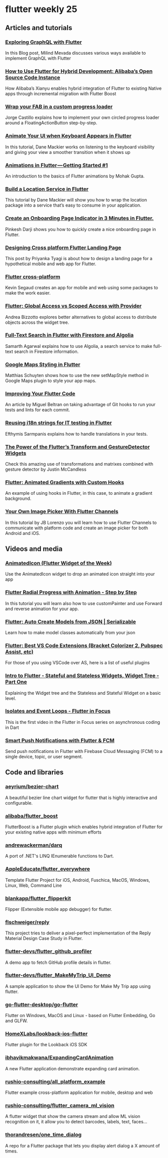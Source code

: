 

# flutter weekly 25

Articles and tutorials
----------------------

  

### [Exploring GraphQL with Flutter](https://dev.to/solutelabs/exploring-graphql-with-flutter-4mdp)

In this Blog post, Milind Mevada discusses various ways available to implement GraphQL with Flutter

### [How to Use Flutter for Hybrid Development: Alibaba’s Open Source Code Instance](https://hackernoon.com/how-to-use-flutter-for-hybrid-development-alibabas-open-source-code-instance-302bf2273485)

How Alibaba’s Xianyu enables hybrid integration of Flutter to existing Native apps through incremental migration with Flutter Boost

### [Wrap your FAB in a custom progress loader](https://jorgecastillo.dev/flutter-canvas-i-wrap-fab-in-custom-progress-loader)

Jorge Castillo explains how to implement your own circled progress loader around a FloatingActionButton step-by-step.

### [Animate Your UI when Keyboard Appears in Flutter](https://medium.com/flutter-community/animate-your-ui-when-keyboard-appears-in-flutter-86465a2a70a4)

In this tutorial, Dane Mackier works on listening to the keyboard visibility and giving your view a smoother transition when it shows up

### [Animations in Flutter — Getting Started #1](https://medium.com/flutterdevs/animations-in-flutter-getting-started-1-1e5710e18515)

An introduction to the basics of Flutter animations by Mohak Gupta.

### [Build a Location Service in Flutter](https://medium.com/flutter-community/build-a-location-service-in-flutter-367a1b212f7a)

This tutorial by Dane Mackier will show you how to wrap the location package into a service that’s easy to consume in your application.

### [Create an Onboarding Page Indicator in 3 Minutes in Flutter.](https://medium.com/aubergine-solutions/create-an-onboarding-page-indicator-in-3-minutes-in-flutter-a2bd97ceeaff)

Pinkesh Darji shows you how to quickly create a nice onboarding page in Flutter.

### [Designing Cross platform Flutter Landing Page](https://medium.com/flutter-community/designing-cross-platform-flutter-landing-page-f51fd1b5af18)

This post by Priyanka Tyagi is about how to design a landing page for a hypothetical mobile and web app for Flutter.

### [Flutter cross-platform](https://medium.com/@segaud.kevin/flutter-cross-platform-a2371fe790e7)

Kevin Segaud creates an app for mobile and web using some packages to make the work easier.

### [Flutter: Global Access vs Scoped Access with Provider](https://medium.com/coding-with-flutter/flutter-global-access-vs-scoped-access-with-provider-8d6b94393bdf)

Andrea Bizzotto explores better alternatives to global access to distribute objects across the widget tree.

### [Full-Text Search in Flutter with Firestore and Algolia](https://medium.com/flutter-community/full-text-search-in-flutter-with-firestore-and-algolia-8de1a10b0c49)

Samarth Agarwal explains how to use Algolia, a search service to make full-text search in Firestore information.

### [Google Maps Styling in Flutter](https://medium.com/@matthiasschuyten/google-maps-styling-in-flutter-5c4101806e83)

Matthias Schuyten shows how to use the new setMapStyle method in Google Maps plugin to style your app maps.

### [Improving Your Flutter Code](https://medium.com/@MiBLT/improving-your-flutter-code-7424b10dc16a)

An article by Miguel Beltran on taking advantage of Git hooks to run your tests and lints for each commit.

### [Reusing i18n strings for IT testing in Flutter](https://medium.com/@efthymis/reusing-i18n-strings-for-it-testing-in-flutter-cead2aa5c914)

Efthymis Sarmpanis explains how to handle translations in your tests.

### [The Power of the Flutter’s Transform and GestureDetector Widgets](https://medium.com/flutter/the-power-of-the-flutters-transform-and-gesturedetector-widgets-6834f5a25be9)

Check this amazing use of transformations and matrixes combined with gesture detector by Justin McCandless

### [Flutter: Animated Gradients with Custom Hooks](https://www.paddo.org/flutter-animated-gradients-with-hooks/)

An example of using hooks in Flutter, in this case, to animate a gradient background.

### [Your Own Image Picker With Flutter Channels](https://www.raywenderlich.com/2882495-your-own-image-picker-with-flutter-channels)

In this tutorial by JB Lorenzo you will learn how to use Flutter Channels to communicate with platform code and create an image picker for both Android and iOS.

  

Videos and media
----------------

  

### [AnimatedIcon (Flutter Widget of the Week)](https://www.youtube.com/watch?v=pJcbh8pbvJs&feature=youtu.be)

Use the AnimatedIcon widget to drop an animated icon straight into your app

### [Flutter Radial Progress with Animation - Step by Step](https://www.youtube.com/watch?v=3J5FR2H5FDk&feature=youtu.be)

In this tutorial you will learn also how to use customPainter and use Forward and reverse animation for your app.

### [Flutter: Auto Create Models from JSON | Serializable](https://www.youtube.com/watch?v=hAbXdcHpx_U&feature=youtu.be)

Learn how to make model classes automatically from your json

### [Flutter: Best VS Code Extensions (Bracket Colorizer 2, Pubspec Assist, etc)](https://www.youtube.com/watch?v=wO0DHuQFhnQ)

For those of you using VSCode over AS, here is a list of useful plugins

### [Intro to Flutter - Stateful and Stateless Widgets, Widget Tree - Part One](https://www.youtube.com/watch?v=-QRQIKtPTlI&feature=youtu.be&app=desktop)

Explaining the Widget tree and the Stateless and Stateful Widget on a basic level.

### [Isolates and Event Loops - Flutter in Focus](https://www.youtube.com/watch?v=vl_AaCgudcY)

This is the first video in the Flutter in Focus series on asynchronous coding in Dart

### [Smart Push Notifications with Flutter & FCM](https://www.youtube.com/watch?v=2TSm2YGBT1s&feature=youtu.be)

Send push notifications in Flutter with Firebase Cloud Messaging (FCM) to a single device, topic, or user segment.

  

Code and libraries
------------------

  

### [aeyrium/bezier-chart](https://github.com/aeyrium/bezier-chart)

A beautiful bezier line chart widget for flutter that is highly interactive and configurable.

### [alibaba/flutter_boost](https://github.com/alibaba/flutter_boost)

FlutterBoost is a Flutter plugin which enables hybrid integration of Flutter for your existing native apps with minimum efforts

### [andrewackerman/darq](https://github.com/andrewackerman/darq)

A port of .NET's LINQ IEnumerable functions to Dart.

### [AppleEducate/flutter_everywhere](https://github.com/AppleEducate/flutter_everywhere)

Template Flutter Project for iOS, Android, Fuschica, MacOS, Windows, Linux, Web, Command Line

### [blankapp/flutter_flipperkit](https://github.com/blankapp/flutter_flipperkit)

Flipper (Extensible mobile app debugger) for flutter.

### [flschweiger/reply](https://github.com/flschweiger/reply)

This project tries to deliver a pixel-perfect implementation of the Reply Material Design Case Study in Flutter.

### [flutter-devs/flutter\_github\_profiler](https://github.com/flutter-devs/flutter_github_profiler)

A demo app to fetch GitHub profile details in flutter.

### [flutter-devs/flutter\_MakeMyTrip\_UI_Demo](https://github.com/flutter-devs/flutter_MakeMyTrip_UI_Demo)

A sample application to show the UI Demo for Make My Trip app using flutter.

### [go-flutter-desktop/go-flutter](https://github.com/go-flutter-desktop/go-flutter)

Flutter on Windows, MacOS and Linux - based on Flutter Embedding, Go and GLFW.

### [HomeXLabs/lookback-ios-flutter](https://github.com/HomeXLabs/lookback-ios-flutter)

Flutter plugin for the Lookback iOS SDK

### [ibhavikmakwana/ExpandingCardAnimation](https://github.com/ibhavikmakwana/ExpandingCardAnimation)

A new Flutter application demonstrate expanding card animation.

### [rushio-consulting/all\_platform\_example](https://github.com/rushio-consulting/all_platform_example)

Flutter example cross-platform application for mobile, desktop and web

### [rushio-consulting/flutter\_camera\_ml_vision](https://github.com/rushio-consulting/flutter_camera_ml_vision)

A flutter widget that show the camera stream and allow ML vision recognition on it, it allow you to detect barcodes, labels, text, faces...

### [thorandresen/one\_time\_dialog](https://github.com/thorandresen/one_time_dialog)

A repo for a Flutter package that lets you display alert dialog a X amount of times.